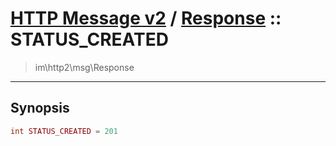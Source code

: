 # [HTTP Message v2](http2.md) / [Response](http2-Response.md) :: STATUS_CREATED
 > im\http2\msg\Response
____

## Synopsis
```php
int STATUS_CREATED = 201
```
